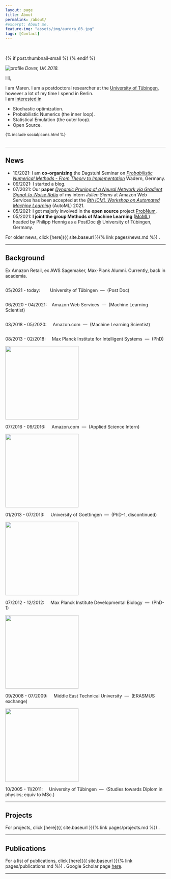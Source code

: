 ```yaml
---
layout: page
title: About
permalink: /about/
#excerpt: About me.
feature-img: "assets/img/aurora_03.jpg"
tags: [Contact]
---
```


<br>

{% if post.thumbnail-small %}
{% endif %}


<div class="about-container">                
    <div class="about-img">
      <img src="./../assets/img/about/profile2.jpg" alt="profile">
      <em><span class="about-caption">Dover, UK 2018.</span></em>
    </div>
    <div class="about-block">
        <p>Hi,</p>
        <p>I am Maren. I am a postdoctoral researcher at the
          <a href="https://uni-tuebingen.de/fakultaeten/mathematisch-naturwissenschaftliche-fakultaet/fachbereiche/informatik/lehrstuehle/methoden-des-maschinellen-lernens/personen/">
            University of T&uuml;bingen,
          </a> 
          however a lot of my time I spend in Berlin.<br>
          I am 
          <a href="{{ site.baseurl }}{% link pages/projects.md %}">
            interested in
          </a>
        </p> 
        <div class="about-ul" >
          <ul>
            <li>Stochastic optimization.</li>
            <li>Probabilistic Numerics (the inner loop).</li>
            <li>Statistical Emulation (the outer loop).</li>
            <li>Open Source.</li>
          </ul>
          <ul style="list-style: none; margin: 0; padding: 0; display: inline-flex; font-size: 0.9em">
            {% include social/icons.html %}
          </ul>  
        </div>
        <div class="about-spacer">
            <br>
        </div>
    </div>
</div>

---

## News


- 10/2021: I am **co-organizing** the Dagstuhl Seminar on [*Probabilistic Numerical Methods - From Theory to Implementation*](https://www.dagstuhl.de/en/program/calendar/semhp/?semnr=21432) 
  Wadern, Germany. 
- 09/2021: I started a blog.
- 07/2021: Our **paper** [*Dynamic Pruning of a Neural Network via Gradient Signal-to-Noise Ratio*](https://openreview.net/pdf?id=34awaeWZgya) 
  of my intern *Julien Siems* at Amazon Web Services has been accepted at the 
  [*8th ICML Workshop on Automated Machine Learning*](https://sites.google.com/view/automl2021) (AutoML) 2021.
- 05/2021: I got majorly involved in the **open source** project [ProbNum](http://probnum.org).
- 05/2021: **I joint the group Methods of Machine Learning**
  ([MoML](https://uni-tuebingen.de/en/fakultaeten/mathematisch-naturwissenschaftliche-fakultaet/fachbereiche/informatik/lehrstuehle/methoden-des-maschinellen-lernens/personen/))
  headed by Philipp Hennig as a PostDoc @ University of T&uuml;bingen, Germany.

For older news, click [here]({{ site.baseurl }}{% link pages/news.md %}) .

---
## Background

Ex Amazon Retail, ex AWS Sagemaker, Max-Plank Alumni. 
Currently, back in academia. 

<div class="about-bg-container">
  <div class="about-bg-img">
    <a href="https://uni-tuebingen.de/en/fakultaeten/mathematisch-naturwissenschaftliche-fakultaet/fachbereiche/informatik/lehrstuehle/methoden-des-maschinellen-lernens/personen/">
      <img src="./../assets/img/about/tue.svg" alt=""/>
    </a>
  </div>
  <div class="about-bg-text">
        <p>
          05/2021 - today: &nbsp;&nbsp;&nbsp; &nbsp;&nbsp; University of T&uuml;bingen 
                            &nbsp;&mdash;&nbsp; (Post Doc)
        </p>
  </div>
</div>


<div class="about-bg-container">
  <div class="about-bg-img">
    <a href="https://www.amazon.science/author/maren-mahsereci">
      <img src="./../assets/img/about/aws.png" alt=""/>
    </a>
  </div>
  <div class="about-bg-text">
        <p>
          06/2020 - 04/2021: &nbsp;&nbsp;&nbsp;Amazon Web Services 
                              &nbsp;&mdash;&nbsp; (Machine Learning Scientist)
        </p>
  </div>
</div>


<div class="about-bg-container">
  <div class="about-bg-img">
    <a href="https://www.amazon.science/author/maren-mahsereci">
      <img src="./../assets/img/about/amazon.png" alt=""/>
    </a>
  </div>
  <div class="about-bg-text">
        <p>
          03/2018 - 05/2020: &nbsp;&nbsp;&nbsp; Amazon.com 
                              &nbsp;&mdash;&nbsp; (Machine Learning Scientist)
        </p>
  </div>
</div>


<div class="about-bg-container">
  <div class="about-bg-img">
  <a href="https://pn.is.tuebingen.mpg.de/person/mmahsereci">
    <img src="./../assets/img/about/minerva.svg" alt="" />
    </a>
  </div>
  <div class="about-bg-text">
        <p>
          08/2013 - 02/2018: &nbsp;&nbsp;&nbsp; Max Planck Institute for Intelligent Systems
                              &nbsp;&mdash;&nbsp; (PhD)
        </p>
  </div>
</div>


<div class="about-bg-container">
  <div class="about-bg-img">
  <a href="https://www.amazon.science/author/maren-mahsereci">
    <img src="./../assets/img/about/amazon.png" alt="" width="230" />
    </a>
  </div>
  <div class="about-bg-text">
        <p>
          07/2016 - 09/2016: &nbsp;&nbsp;&nbsp; Amazon.com 
                             &nbsp;&mdash;&nbsp; (Applied Science Intern)
        </p>
  </div>
</div>


<div class="about-bg-container">
  <div class="about-bg-img">
  <a href="http://www.fbms.math.uni-goettingen.de/index.php?id=26">
    <img src="./../assets/img/about/goettingen.png" alt="" width="230" />
    </a>
  </div>
  <div class="about-bg-text">
        <p>
          01/2013 - 07/2013: &nbsp;&nbsp;&nbsp; University of Goettingen 
                              &nbsp;&mdash;&nbsp; (PhD-1, discontinued)
        </p>
  </div>
</div>


<div class="about-bg-container">
  <div class="about-bg-img">
    <a href="https://www.eb.tuebingen.mpg.de/">
      <img src="./../assets/img/about/minerva.svg" alt="" width="230" />
    </a>
  </div>
  <div class="about-bg-text">
        <p>
          07/2012 - 12/2012: &nbsp;&nbsp;&nbsp; Max Planck Institute Developmental Biology
                              &nbsp;&mdash;&nbsp; (PhD-1)
        </p>
  </div>
</div>


<div class="about-bg-container">
  <div class="about-bg-img">
    <a href="https://www.metu.edu.tr/">
      <img src="./../assets/img/about/odtu.png" alt="" width="230" />
    </a>
  </div>
  <div class="about-bg-text">
        <p>
          09/2008 - 07/2009: &nbsp;&nbsp;&nbsp; Middle East Technical University
                              &nbsp;&mdash;&nbsp; (ERASMUS exchange)
        </p>
  </div>
</div>


<div class="about-bg-container">
  <div class="about-bg-img">
    <a href="https://uni-tuebingen.de/en/">
      <img src="./../assets/img/about/tue.svg" alt="" width="230" />
    </a>
  </div>
  <div class="about-bg-text">
        <p>
          10/2005 - 11/2011: &nbsp;&nbsp;&nbsp; University of T&uuml;bingen 
                              &nbsp;&mdash;&nbsp; (Studies towards Diplom in physics; equiv to MSc.)
        </p>
  </div>
</div>


---

## Projects

For projects, click [here]({{ site.baseurl }}{% link pages/projects.md %}) .

---


## Publications

For a list of publications, click [here]({{ site.baseurl }}{% link pages/publications.md %}) .
Google Scholar page [here](https://scholar.google.com/citations?user=krBt_aIAAAAJ&hl=de).

---
 
